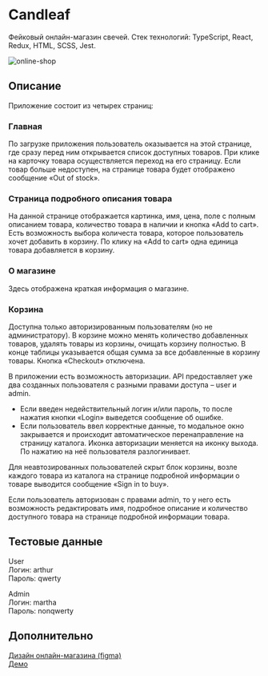 # Candleaf

Фейковый онлайн-магазин свечей. Стек технологий: TypeScript, React, Redux, HTML, SСSS, Jest.

![online-shop](https://user-images.githubusercontent.com/61159646/198730332-7ef26ee5-8de0-4728-87fa-d3fbddc9418a.png)

## Описание

Приложение состоит из четырех страниц:

### Главная

По загрузке приложения пользователь оказывается на этой странице, где сразу перед ним открывается список доступных товаров. При клике на карточку товара осуществляется переход на его страницу. Если товар больше недоступен, на странице товара будет отображено сообщение «Out of stock».

### Страница подробного описания товара

На данной странице отображается картинка, имя, цена, поле с полным описанием товара, количество товара в наличии и кнопка «Add to cart». Есть возможность выбора количеста товара, которое пользователь хочет добавить в корзину. По клику на «Add to cart» одна единица товара добавляется в корзину.

### О магазине

Здесь отображена краткая информация о магазине.

### Корзина

Доступна только авторизированным пользователям (но не администратору). В корзине можно менять количество добавленных товаров, удалять товары из корзины, очищать корзину полностью. В конце таблицы указывается общая сумма за все добавленные в корзину товары. Кнопка «Checkout» отключена.

В приложении есть возможность авторизации. API предоставляет уже два созданных пользователя с разными правами доступа – user и admin.
- Если введен недействительный логин и/или пароль, то после нажатия кнопки «Login» выведется сообщение об ошибке.
- Если пользователь ввел корректные данные, то модальное окно закрывается и происходит автоматическое перенаправление на страницу каталога. Иконка авторизации меняется на иконку выхода. По нажатию на неё пользователя разлогинивает.

Для неавтозированных пользователей скрыт блок корзины, возле каждого товара из каталога на странице подробной информации о товаре выводится сообщение «Sign in to buy».

Если пользователь авторизован с правами admin, то у него есть возможность редактировать имя, подробное описание и количество доступного товара на странице подробной информации товара.

## Тестовые данные

User  
Логин: arthur  
Пароль: qwerty

Admin  
Логин: martha  
Пароль: nonqwerty

## Дополнительно

[Дизайн онлайн-магазина (figma)](https://www.figma.com/community/file/1153839241978323536)  
[Демо](https://online-shop-amber.vercel.app/catalog)  
